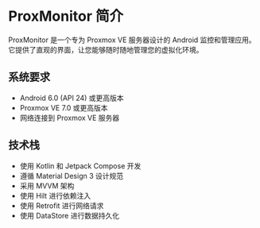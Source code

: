 # ProxMonitor 简介

ProxMonitor 是一个专为 Proxmox VE 服务器设计的 Android 监控和管理应用。它提供了直观的界面，让您能够随时随地管理您的虚拟化环境。

## 系统要求

- Android 6.0 (API 24) 或更高版本
- Proxmox VE 7.0 或更高版本
- 网络连接到 Proxmox VE 服务器

## 技术栈

- 使用 Kotlin 和 Jetpack Compose 开发
- 遵循 Material Design 3 设计规范
- 采用 MVVM 架构
- 使用 Hilt 进行依赖注入
- 使用 Retrofit 进行网络请求
- 使用 DataStore 进行数据持久化 